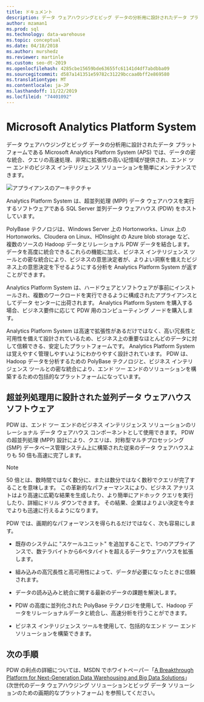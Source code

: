 ```yaml
---
title: ドキュメント
description: データ ウェアハウジングとビッグ データの分析用に設計されたデータ プラットフォームである Microsoft Analytics Platform System (APS) では、データの密な統合、クエリの高速処理、非常に拡張性の高い記憶域が提供され、エンド ツー エンドのビジネス インテリジェンス ソリューションを簡単にメンテナンスできます。
author: mzaman1
ms.prod: sql
ms.technology: data-warehouse
ms.topic: conceptual
ms.date: 04/18/2018
ms.author: murshedz
ms.reviewer: martinle
ms.custom: seo-dt-2019
ms.openlocfilehash: 4285cbe15659bde63655fc61141d4df7abdbba09
ms.sourcegitcommit: d587a141351e59782c31229bccaa0bff2e869580
ms.translationtype: MT
ms.contentlocale: ja-JP
ms.lasthandoff: 11/22/2019
ms.locfileid: "74401092"
---
```

# <a name="microsoft-analytics-platform-system"></a>Microsoft Analytics Platform System

データ ウェアハウジングとビッグ データの分析用に設計されたデータ プラットフォームである Microsoft Analytics Platform System (APS) では、データの密な統合、クエリの高速処理、非常に拡張性の高い記憶域が提供され、エンド ツー エンドのビジネス インテリジェンス ソリューションを簡単にメンテナンスできます。

![アプライアンスのアーキテクチャ](media/architecture-high-level.png "アプライアンスのアーキテクチャ")

Analytics Platform System は、超並列処理 (MPP) データ ウェアハウスを実行するソフトウェアである SQL Server 並列データ ウェアハウス (PDW) をホストしています。

PolyBase テクノロジは、Windows Server 上の Hortonworks、Linux 上の Hortonworks、Cloudera on Linux、HDInsight の Azure blob storage など、複数のソースの Hadoop データとリレーショナル PDW データを結合します。 データを高度に統合できるこれらの機能に加え、ビジネス インテリジェンス ツールとの密な統合により、ビジネスの意思決定者が、よりよい洞察を備えたビジネス上の意思決定を下せるようにする分析を Analytics Platform System が返すことができます。

Analytics Platform System は、ハードウェアとソフトウェアが事前にインストールされ、複数のワークロードを実行できるように構成されたアプライアンスとしてデータ センターに出荷されます。 Analytics Platform System を購入する場合、ビジネス要件に応じて PDW 用のコンピューティング ノードを購入します。

Analytics Platform System は高速で拡張性があるだけではなく、高い冗長性と可用性を備えて設計されているため、ビジネス上の重要なほとんどのデータに対して信頼できる、安定したプラットフォームです。 Analytics Platform System は覚えやすく管理しやすいようにわかりやすく設計されています。 PDW は、Hadoop データを分析するための PolyBase テクノロジと、ビジネス インテリジェンス ツールとの密な統合により、エンド ツー エンドのソリューションを構築するための包括的なプラットフォームになっています。

## <a name="parallel-data-warehouse-software-designed-for-massively-parallel-processing"></a>超並列処理用に設計された並列データ ウェアハウス ソフトウェア

PDW は、エンド ツー エンドのビジネス インテリジェンス ソリューションのリレーショナル データ ウェアハウス コンポーネントとして使用できます。 PDW の超並列処理 (MPP) 設計により、クエリは、対称型マルチプロセッシング (SMP) データベース管理システム上に構築された従来のデータ ウェアハウスよりも 50 倍も高速に完了します。

> [!NOTE]
> 50 倍とは、数時間ではなく数分に、または数分ではなく数秒でクエリが完了することを意味します。 この革新的なパフォーマンスにより、ビジネス アナリストはより高速に広範な結果を生成したり、より簡単にアドホック クエリを実行したり、詳細にドリル ダウンできます。 その結果、企業はよりよい決定を今までよりも迅速に行えるようになります。

PDW では、画期的なパフォーマンスを得られるだけではなく、次も容易にします。

- 既存のシステムに "スケールユニット" を追加することで、1つのアプライアンスで、数テラバイトから6ペタバイトを超えるデータウェアハウスを拡張します。

- 組み込みの高冗長性と高可用性によって、データが必要になったときに信頼されます。

- データの読み込みと統合に関する最新のデータの課題を解決します。

- PDW の高度に並列化された PolyBase テクノロジを使用して、Hadoop データをリレーショナルデータと統合し、高速分析を行うことができます。

- ビジネス インテリジェンス ツールを使用して、包括的なエンド ツー エンド ソリューションを構築できます。

## <a name="next-steps"></a>次の手順

PDW の利点の詳細については、MSDN でホワイトペーパー「[A Breakthrough Platform for Next-Generation Data Warehousing and Big Data Solutions](https://docs.microsoft.com/previous-versions/sql/sql-server-2012/dn520808%28v=msdn.10%29)」 (次世代のデータ ウェアハウジング ソリューションとビッグ データ ソリューションのための画期的なプラットフォーム) を参照してください。
